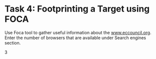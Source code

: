 # Task 4: Footprinting a Target using FOCA

Use Foca tool to gather useful information about the www.eccouncil.org. Enter the number of browsers that are available under Search engines section.&#x20;

3

